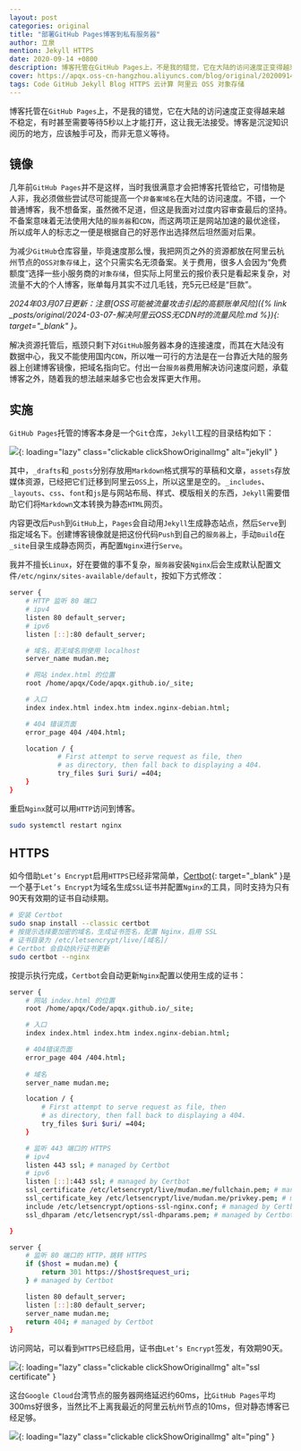 ```yaml
---
layout: post
categories: original
title: "部署GitHub Pages博客到私有服务器"
author: 立泉
mention: Jekyll HTTPS
date: 2020-09-14 +0800
description: 博客托管在GitHub Pages上，不是我的错觉，它在大陆的访问速度正变得越来越不稳定，有时甚至需要等待5秒以上才能打开，这让我无法接受。博客是沉淀知识阅历的地方，应该触手可及，而非无意义等待。
cover: https://apqx.oss-cn-hangzhou.aliyuncs.com/blog/original/20200914/jekyll_project.png
tags: Code GitHub Jekyll Blog HTTPS 云计算 阿里云 OSS 对象存储
---
```


博客托管在`GitHub Pages`上，不是我的错觉，它在大陆的访问速度正变得越来越不稳定，有时甚至需要等待5秒以上才能打开，这让我无法接受。博客是沉淀知识阅历的地方，应该触手可及，而非无意义等待。

## 镜像

几年前`GitHub Pages`并不是这样，当时我很满意才会把博客托管给它，可惜物是人非，我必须做些尝试尽可能提高一个`非备案域名`在大陆的访问速度。不错，一个普通博客，我不想备案，虽然微不足道，但这是我面对过度内容审查最后的坚持。不备案意味着无法使用大陆的`服务器`和`CDN`，而这两项正是网站加速的最优途径，所以成年人的标志之一便是根据自己的好恶作出选择然后坦然面对后果。

为减少`GitHub`仓库容量，毕竟速度那么慢，我把网页之外的资源都放在阿里云杭州节点的`OSS对象存储`上，这个只需实名无须备案。关于费用，很多人会因为“免费额度”选择一些小服务商的`对象存储`，但实际上阿里云的报价表只是看起来复杂，对流量不大的个人博客，账单每月其实不过几毛钱，充5元已经是“巨款”。

*2024年03月07日更新：注意[OSS可能被流量攻击引起的高额账单风险]({% link _posts/original/2024-03-07-解决阿里云OSS无CDN时的流量风险.md %}){: target="_blank" }。*

解决资源托管后，瓶颈只剩下对`GitHub`服务器本身的连接速度，而其在大陆没有数据中心，我又不能使用国内`CDN`，所以唯一可行的方法是在一台靠近大陆的服务器上创建博客镜像，把域名指向它。付出一台`服务器`费用解决访问速度问题，承载博客之外，随着我的想法越来越多它也会发挥更大作用。

## 实施

`GitHub Pages`托管的博客本身是一个`Git`仓库，`Jekyll`工程的目录结构如下：

![](https://apqx.oss-cn-hangzhou.aliyuncs.com/blog/original/20200914/jekyll_project.png){: loading="lazy" class="clickable clickShowOriginalImg" alt="jekyll" }

其中，`_drafts`和`_posts`分别存放用`Markdown`格式撰写的草稿和文章，`assets`存放媒体资源，已经把它们迁移到阿里云`OSS`上，所以这里是空的。`_includes`、`_layouts`、`css`、`font`和`js`是与网站布局、样式、模版相关的东西，`Jekyll`需要借助它们将`Markdown`文本转换为静态`HTML`网页。

内容更改后`Push`到`GitHub`上，`Pages`会自动用`Jekyll`生成静态站点，然后`Serve`到指定域名下。创建博客镜像就是把这份代码`Push`到自己的`服务器`上，手动`Build`在`_site`目录生成静态网页，再配置`Nginx`进行`Serve`。

我并不擅长`Linux`，好在要做的事不复杂，`服务器`安装`Nginx`后会生成默认配置文件`/etc/nginx/sites-available/default`，按如下方式修改：

```sh
server {
    # HTTP 监听 80 端口
    # ipv4
    listen 80 default_server;
    # ipv6
    listen [::]:80 default_server;

    # 域名，若无域名则使用 localhost
    server_name mudan.me;

    # 网站 index.html 的位置
    root /home/apqx/Code/apqx.github.io/_site;

    # 入口
    index index.html index.htm index.nginx-debian.html;

    # 404 错误页面
    error_page 404 /404.html;

    location / {
            # First attempt to serve request as file, then
            # as directory, then fall back to displaying a 404.
            try_files $uri $uri/ =404;
    }
}
```

重启`Nginx`就可以用`HTTP`访问到博客。

```sh
sudo systemctl restart nginx
```

## HTTPS

如今借助`Let’s Encrypt`启用`HTTPS`已经非常简单，[Certbot](https://certbot.eff.org/lets-encrypt/ubuntufocal-nginx){: target="_blank" }是一个基于`Let’s Encrypt`为域名生成`SSL`证书并配置`Nginx`的工具，同时支持为只有90天有效期的证书自动续期。

```sh
# 安装 Certbot
sudo snap install --classic certbot
# 按提示选择要加密的域名，生成证书签名，配置 Nginx，启用 SSL
# 证书目录为 /etc/letsencrypt/live/[域名]/
# Certbot 会自动执行证书更新
sudo certbot --nginx
```

按提示执行完成，`Certbot`会自动更新`Nginx`配置以使用生成的证书：

```sh
server {
	# 网站 index.html 的位置
	root /home/apqx/Code/apqx.github.io/_site;

	# 入口
	index index.html index.htm index.nginx-debian.html;

	# 404错误页面
   	error_page 404 /404.html;
    
    # 域名
	server_name mudan.me;

	location / {
		# First attempt to serve request as file, then
		# as directory, then fall back to displaying a 404.
		try_files $uri $uri/ =404;
	}

    # 监听 443 端口的 HTTPS
    # ipv4
    listen 443 ssl; # managed by Certbot
    # ipv6
	listen [::]:443 ssl; # managed by Certbot
    ssl_certificate /etc/letsencrypt/live/mudan.me/fullchain.pem; # managed by Certbot
    ssl_certificate_key /etc/letsencrypt/live/mudan.me/privkey.pem; # managed by Certbot
    include /etc/letsencrypt/options-ssl-nginx.conf; # managed by Certbot
    ssl_dhparam /etc/letsencrypt/ssl-dhparams.pem; # managed by Certbot

}

server {
	# 监听 80 端口的 HTTP，跳转 HTTPS
    if ($host = mudan.me) {
        return 301 https://$host$request_uri;
    } # managed by Certbot

    listen 80 default_server;
    listen [::]:80 default_server;
    server_name mudan.me;
    return 404; # managed by Certbot
}
```

访问网站，可以看到`HTTPS`已经启用，证书由`Let’s Encrypt`签发，有效期90天。

![](https://apqx.oss-cn-hangzhou.aliyuncs.com/blog/original/20200914/lets_encrypt.jpg){: loading="lazy" class="clickable clickShowOriginalImg" alt="ssl certificate" }

这台`Google Cloud`台湾节点的服务器网络延迟约60ms，比`GitHub Pages`平均300ms好很多，当然比不上离我最近的阿里云杭州节点的10ms，但对静态博客已经足够。

![](https://apqx.oss-cn-hangzhou.aliyuncs.com/blog/original/20200914/ping_apqxme.jpg){: loading="lazy" class="clickable clickShowOriginalImg" alt="ping" }